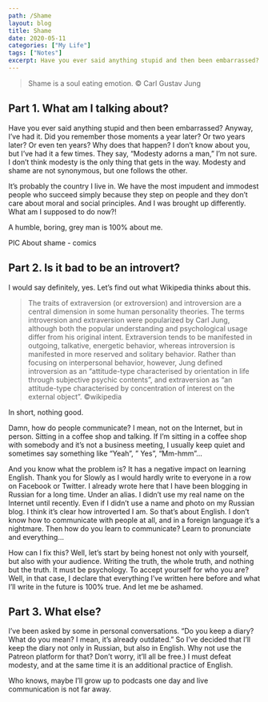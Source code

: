 ```yaml
---
path: /Shame
layout: blog
title: Shame
date: 2020-05-11
categories: ["My Life"]
tags: ["Notes"]
excerpt: Have you ever said anything stupid and then been embarrassed? Anyway, I’ve had it. Did you remember those moments a year later? Or two years later? Or even ten years? Why does that happen?
---
```


> Shame is a soul eating emotion.
> © Carl Gustav Jung

## Part 1. What am I talking about?

Have you ever said anything stupid and then been embarrassed? Anyway, I’ve had it. Did you remember those moments a year later? Or two years later? Or even ten years? Why does that happen?
I don’t know about you, but I’ve had it a few times. They say, “Modesty adorns a man,” I’m not sure. I don’t think modesty is the only thing that gets in the way. Modesty and shame are not synonymous, but one follows the other.

It’s probably the country I live in. We have the most impudent and immodest people who succeed simply because they step on people and they don’t care about moral and social principles. And I was brought up differently. What am I supposed to do now?!

A humble, boring, grey man is 100% about me.

PIC
About shame - comics

## Part 2. Is it bad to be an introvert?

I would say definitely, yes. Let’s find out what Wikipedia thinks about this.

> The traits of extraversion (or extroversion) and introversion are a central dimension in some human personality theories. The terms introversion and extraversion were popularized by Carl Jung, although both the popular understanding and psychological usage differ from his original intent. Extraversion tends to be manifested in outgoing, talkative, energetic behavior, whereas introversion is manifested in more reserved and solitary behavior. Rather than focusing on interpersonal behavior, however, Jung defined introversion as an “attitude-type characterised by orientation in life through subjective psychic contents”, and extraversion as “an attitude-type characterised by concentration of interest on the external object”.
> ©wikipedia

In short, nothing good.

Damn, how do people communicate? I mean, not on the Internet, but in person. Sitting in a coffee shop and talking. If I’m sitting in a coffee shop with somebody and it’s not a business meeting, I usually keep quiet and sometimes say something like “Yeah”, ” Yes”, “Mm-hmm”…

And you know what the problem is? It has a negative impact on learning English. Thank you for Slowly as I would hardly write to everyone in a row on Facebook or Twitter.
I already wrote here that I have been blogging in Russian for a long time. Under an alias. I didn’t use my real name on the Internet until recently. Even if I didn’t use a name and photo on my Russian blog. I think it’s clear how introverted I am.
So that’s about English. I don’t know how to communicate with people at all, and in a foreign language it’s a nightmare. Then how do you learn to communicate? Learn to pronunciate and everything…

How can I fix this? Well, let’s start by being honest not only with yourself, but also with your audience. Writing the truth, the whole truth, and nothing but the truth. It must be psychology. To accept yourself for who you are?
Well, in that case, I declare that everything I’ve written here before and what I’ll write in the future is 100% true. And let me be ashamed.

## Part 3. What else?

I’ve been asked by some in personal conversations. “Do you keep a diary? What do you mean? I mean, it’s already outdated.”
So I’ve decided that I’ll keep the diary not only in Russian, but also in English. Why not use the Patreon platform for that? Don’t worry, it’ll all be free.)
I must defeat modesty, and at the same time it is an additional practice of English.

Who knows, maybe I’ll grow up to podcasts one day and live communication is not far away.
